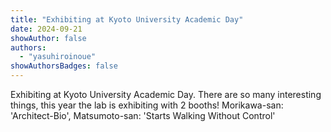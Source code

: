 ```yaml
---
title: "Exhibiting at Kyoto University Academic Day"
date: 2024-09-21
showAuthor: false
authors:
  - "yasuhiroinoue"
showAuthorsBadges: false
---
```


Exhibiting at Kyoto University Academic Day.
There are so many interesting things, this year the lab is exhibiting with 2 booths! Morikawa-san: 'Architect-Bio', Matsumoto-san: 'Starts Walking Without Control'
